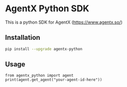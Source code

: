 # AgentX Python SDK

This is a python SDK for AgentX (https://www.agentx.so/)

## Installation

```bash
pip install --upgrade agentx-python
```

## Usage

```
from agentx_python import agent
print(agent.get_agent("your-agent-id-here"))
```
